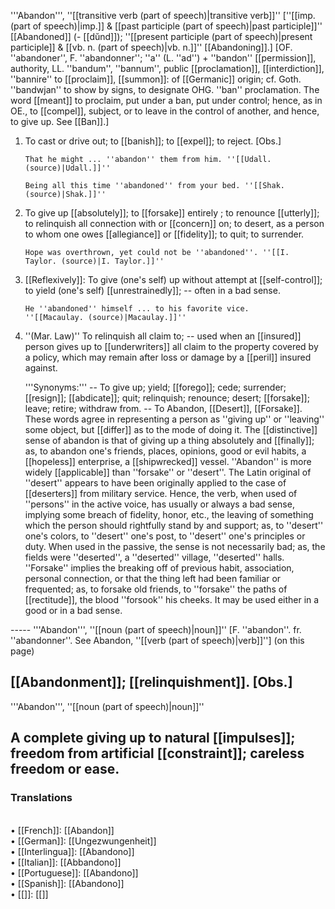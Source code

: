 '''Abandon''', ''[[transitive verb (part of speech)|transitive verb]]'' [''[[imp. (part of speech)|imp.]] & [[past participle (part of speech)|past participle]]'' [[Abandoned]] (- [[d&ubreve;nd]]); ''[[present participle (part of speech)|present participle]] & [[vb. n. (part of speech)|vb. n.]]'' [[Abandoning]].] [OF. ''abandoner'', F. ''abandonner''; ''a'' (L. ''ad'') + ''bandon'' [[permission]], authority, LL. ''bandum'', ''bannum'', public [[proclamation]], [[interdiction]], ''bannire'' to [[proclaim]], [[summon]]: of [[Germanic]] origin; cf. Goth. ''bandwjan'' to show by signs, to designate OHG. ''ban'' proclamation. The word [[meant]] to proclaim, put under a ban, put under control; hence, as in OE., to [[compel]], subject, or to leave in the control of another, and hence, to give up. See [[Ban]].]

<ol>
<li>To cast or drive out; to [[banish]]; to [[expel]]; to reject. [Obs.]

<code>That he might ... ''abandon'' them from him. ''[[Udall. (source)|Udall.]]''</code>

<code>Being all this time ''abandoned'' from your bed. ''[[Shak. (source)|Shak.]]''</code>

<li> To give up [[absolutely]]; to [[forsake]] entirely ; to renounce [[utterly]]; to relinquish all connection with or [[concern]] on; to desert, as a person to whom one owes [[allegiance]] or [[fidelity]]; to quit; to surrender.

<code>Hope was overthrown, yet could not be ''abandoned''. ''[[I. Taylor. (source)|I. Taylor.]]''</code>

<li> [[Reflexively]]: To give (one's self) up without attempt at [[self-control]]; to yield (one's self) [[unrestrainedly]]; -- often in a bad sense.

<code>He ''abandoned'' himself ... to his favorite vice. ''[[Macaulay. (source)|Macaulay.]]''</code>

<li> ''(Mar. Law)'' To relinquish all claim to; -- used when an [[insured]] person gives up to [[underwriters]] all claim to the property covered by a policy, which may remain after loss or damage by a [[peril]] insured against.

'''Synonyms:''' -- To give up; yield; [[forego]]; cede; surrender; [[resign]]; [[abdicate]]; quit; relinquish; renounce; desert; [[forsake]]; leave; retire; withdraw from. -- To Abandon, [[Desert]], [[Forsake]]. These words agree in representing a person as ''giving up'' or ''leaving'' some object, but [[differ]] as to the mode of doing it. The [[distinctive]] sense of abandon is that of giving up a thing absolutely and [[finally]]; as, to abandon one's friends, places, opinions, good or evil habits, a [[hopeless]] enterprise, a [[shipwrecked]] vessel. ''Abandon'' is more widely [[applicable]] than ''forsake'' or ''desert''. The Latin original of ''desert'' appears to have been originally applied to the case of [[deserters]] from military service. Hence, the verb, when used of ''persons'' in the active voice, has usually or always a bad sense, implying some breach of fidelity, honor, etc., the leaving of something which the person should rightfully stand by and support; as, to ''desert'' one's colors, to ''desert'' one's post, to ''desert'' one's principles or duty. When used in the passive, the sense is not necessarily bad; as, the fields were ''deserted'', a ''deserted'' village, ''deserted'' halls. ''Forsake'' implies the breaking off of previous habit, association, personal connection, or that the thing left had been familiar or frequented; as, to forsake old friends, to ''forsake'' the paths of [[rectitude]], the blood ''forsook'' his cheeks. It may be used either in a good or in a bad sense.
</ol>
-----
'''Abandon''', ''[[noun (part of speech)|noun]]'' [F. ''abandon''. fr. ''abandonner''. See Abandon, ''[[verb (part of speech)|verb]]''] (on this page)

[[Abandonment]]; [[relinquishment]]. [Obs.]
-----
'''Abandon''', ''[[noun (part of speech)|noun]]''

A complete giving up to natural [[impulses]]; freedom from artificial [[constraint]]; careless freedom or ease.
----
<P><H3>Translations</H3><BR>• [[French]]: [[Abandon]]<BR>• [[German]]: [[Ungezwungenheit]]<BR>• [[Interlingua]]: [[Abandono]]<BR>• [[Italian]]: [[Abbandono]]<BR>• [[Portuguese]]: [[Abandono]]<BR>• [[Spanish]]: [[Abandono]]<BR>• [[]]: [[]]